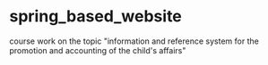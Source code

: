 # spring_based_website
course work on the topic "information and reference system for the promotion and accounting of the child's affairs"
